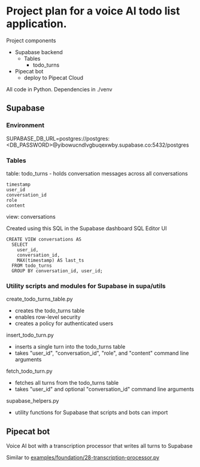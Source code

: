 # Project plan for a voice AI todo list application.

Project components
  - Supabase backend
    - Tables
      - todo_turns
  - Pipecat bot
    - deploy to Pipecat Cloud

All code in Python. Dependencies in ./venv

## Supabase

### Environment

SUPABASE_DB_URL=postgres://postgres:<DB_PASSWORD>@yibowucndlvgbuqexwby.supabase.co:5432/postgres

### Tables

table: todo_turns - holds conversation messages across all conversations

    timestamp
    user_id
    conversation_id
    role
    content

view: conversations

Created using this SQL in the Supabase dashboard SQL Editor UI

```
CREATE VIEW conversations AS
  SELECT
    user_id,
    conversation_id,
    MAX(timestamp) AS last_ts
  FROM todo_turns
  GROUP BY conversation_id, user_id;
  ```

### Utility scripts and modules for Supabase in supa/utils

create_todo_turns_table.py

  - creates the todo_turns table
  - enables row-level security
  - creates a policy for authenticated users

insert_todo_turn.py

  - inserts a single turn into the todo_turns table
  - takes "user_id", "conversation_id", "role", and "content" command line arguments

fetch_todo_turn.py

  - fetches all turns from the todo_turns table
  - takes "user_id" and optional "conversation_id" command line arguments

supabase_helpers.py

  - utility functions for Supabase that scripts and bots can import

## Pipecat bot

Voice AI bot with a transcription processor that writes all turns to Supabase

Similar to [examples/foundation/28-transcription-processor.py](https://github.com/pipecat-ai/pipecat/blob/main/examples/foundational/28-transcription-processor.py)

